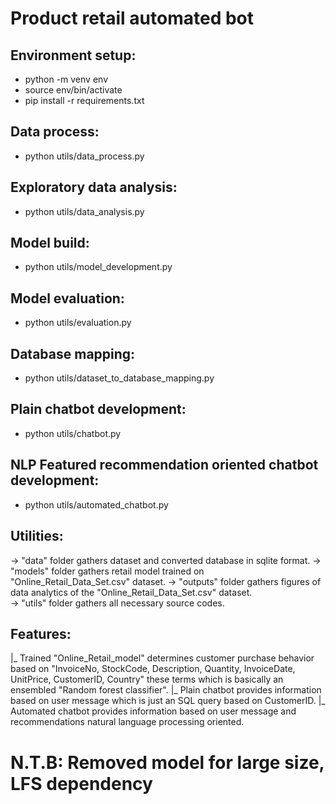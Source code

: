 # Product retail automated bot

## Environment setup:
* python -m venv env
* source env/bin/activate
* pip install -r requirements.txt

## Data process:
* python utils/data_process.py

## Exploratory data analysis:
* python utils/data_analysis.py

## Model build:
* python utils/model_development.py

## Model evaluation:
* python utils/evaluation.py

## Database mapping:
* python utils/dataset_to_database_mapping.py

## Plain chatbot development:
* python utils/chatbot.py

## NLP Featured recommendation oriented chatbot development:
* python utils/automated_chatbot.py

## Utilities:
-> "data" folder gathers dataset and converted database in sqlite format.
-> "models" folder gathers retail model trained on "Online_Retail_Data_Set.csv" dataset.
-> "outputs" folder gathers figures of data analytics of the "Online_Retail_Data_Set.csv" dataset.  
-> "utils" folder gathers all necessary source codes.

## Features:
|_ Trained "Online_Retail_model" determines customer purchase behavior based on "InvoiceNo, StockCode, Description, Quantity, InvoiceDate, UnitPrice, CustomerID, Country" these terms which is basically an ensembled "Random forest classifier".
|_ Plain chatbot provides information based on user message which is just an SQL query based on CustomerID.
|_ Automated chatbot provides information based on user message and recommendations natural language processing oriented.

# N.T.B: Removed model for large size, LFS dependency 